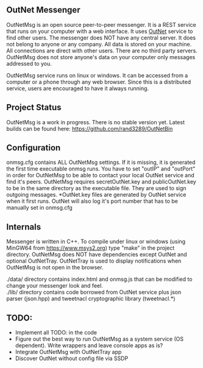 ## OutNet Messenger
OutNetMsg is an open source peer-to-peer messenger.  It is a REST service that runs on your computer with a web interface.  It uses <a href="https://github.com/rand3289/OutNet"> OutNet</a> service to find other users.  The messenger does NOT have any central server.  It does not belong to anyone or any company.  All data is stored on your machine.  All connections are direct with other users.  There are no third party servers.  OutNetMsg does not store anyone's data on your computer only messages addressed to you.

OutNetMsg service runs on linux or windows.  It can be accessed from a computer or a phone through any web browser.  Since this is a distributed service, users are encouraged to have it always running.

## Project Status
OutNetMsg is a work in progress. There is no stable version yet.  Latest builds can be found here: https://github.com/rand3289/OutNetBin

## Configuration
onmsg.cfg contains ALL OutNetMsg settings.  If it is missing, it is generated the first time executable onmsg runs.  You have to set "outIP" and "outPort" in order for OutNetMsg to be able to contact your local OutNet service and find it's peers.  OutNetMsg requires secretOutNet.key and publicOutNet.key to be in the same directory as the executable file.  They are used to sign outgoing messages.  *OutNet.key files are generated by OutNet service when it first runs.  OutNet will also log it's port number that has to be manually set in onmsg.cfg

## Internals
Messenger is written in C++.  To compile under linux or windows (using MinGW64 from https://www.msys2.org) type "make" in the project directory.  OutNetMsg does NOT have dependencies except OutNet and optional OutNetTray.  OutNetTray is used to display notifications when OutNetMsg is not open in the browser.  

./data/ directory contains index.html and  onmsg.js that can be modified to change your messenger look and feel.  
./lib/ directory contains code borrowed from OutNet service plus json parser (json.hpp) and tweetnacl cryptographic library (tweetnacl.*)

## TODO:
* Implement all TODO: in the code
* Figure out the best way to run OutNetMsg as a system service (OS dependent). Write wrappers and leave console apps as is?
* Integrate OutNetMsg with OutNetTray app
* Discover OutNet without config file via SSDP